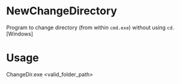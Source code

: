 # NewChangeDirectory
Program to change directory (from within `cmd.exe`) without using `cd`. [Windows]

# Usage
ChangeDir.exe <valid_folder_path>
